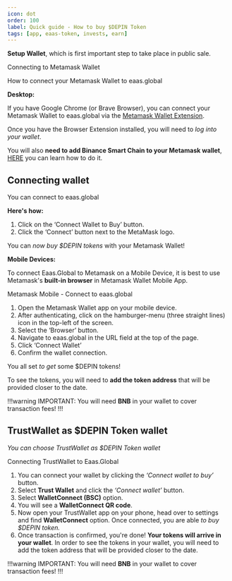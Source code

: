 ```yaml
---
icon: dot
order: 100
label: Quick guide - How to buy $DEPIN Token
tags: [app, eaas-token, invests, earn]
---
```


**Setup Wallet**, which is first important step to take place in public sale.
 
Connecting to Metamask Wallet
 
How to connect your Metamask Wallet to eaas.global
 
**Desktop:**
 
If you have Google Chrome (or Brave Browser), you can connect your Metamask Wallet to eaas.global via the [Metamask Wallet Extension](https://metamask.io/). 


Once you have the Browser Extension installed, you will need to *log into your wallet*. 

You will also **need to add Binance Smart Chain to your Metamask wallet**, [HERE](https://academy.binance.com/en/articles/connecting-metamask-to-binance-smart-chain) you can learn how to do it. 

## Connecting wallet

You can connect to eaas.global

**Here's how:**

1. Click on the ‘Connect Wallet to Buy’ button. 
2. Click the ‘Connect’ button next to the MetaMask logo. 

You can *now buy $DEPIN tokens* with your Metamask Wallet!
 
**Mobile Devices:**
 
To connect Eaas.Global to Metamask on a Mobile Device, it is best to use Metamask's **built-in browser** in Metamask Wallet Mobile App.
 
Metamask Mobile - Connect to eaas.global
1. Open the Metamask Wallet app on your mobile device. 
2. After authenticating, click on the hamburger-menu (three straight lines) icon in the top-left of the screen.
3. Select the ‘Browser’ button.
4. Navigate to eaas.global in the URL field at the top of the page.
5. Click ‘Connect Wallet’
6. Confirm the wallet connection.
 
You all set *to get* some $DEPIN tokens!
 
To see the tokens, you will need to **add the token address** that will be provided closer to the date.

!!!warning IMPORTANT:
You will need **BNB** in your wallet to cover transaction fees!
!!!

## TrustWallet as $DEPIN Token wallet

*You can choose TrustWallet as $DEPIN Token wallet*
 
Connecting TrustWallet to Eaas.Global
 
1. You can connect your wallet by clicking the *‘Connect wallet to buy’* button.
2. Select **Trust Wallet** and click the *‘Connect wallet’* button. 
3. Select **WalletConnect (BSC)** option. 
4. You will see a **WalletConnect QR code**.
5. Now open your TrustWallet app on your phone, head over to settings and find **WalletConnect** option. Once connected, you are able *to buy $DEPIN token.* 
6. Once transaction is confirmed, you're done! **Your tokens will arrive in your wallet**. In order to see the tokens in your wallet, you will need to add the token address that will be provided closer to the date.

!!!warning IMPORTANT:
You will need **BNB** in your wallet to cover transaction fees!
!!!